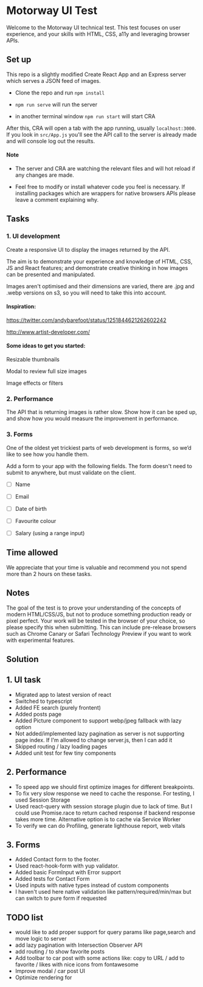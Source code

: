 
# Motorway UI Test


Welcome to the Motorway UI technical test. This test focuses on user experience, and your skills with HTML, CSS, a11y and leveraging browser APIs.


## Set up

This repo is a slightly modified Create React App and an Express server which serves a JSON feed of images.

- Clone the repo and run `npm install`

- `npm run serve` will run the server

- in another terminal window `npm run start` will start CRA

After this, CRA will open a tab with the app running, usually `localhost:3000`. If you look in `src/App.js` you'll see the API call to the server is already made and will console log out the results.

#### Note

- The server and CRA are watching the relevant files and will hot reload if any changes are made.

- Feel free to modify or install whatever code you feel is necessary. If installing packages which are wrappers for native browsers APIs please leave a comment explaining why.


## Tasks

### 1. UI development

Create a responsive UI to display the images returned by the API.

The aim is to demonstrate your experience and knowledge of HTML, CSS, JS and React features; and demonstrate creative thinking in how images can be presented and manipulated.

Images aren't optimised and their dimensions are varied, there are .jpg and .webp versions on s3, so you will need to take this into account.

#### Inspiration:

https://twitter.com/andybarefoot/status/1251844621262602242

http://www.artist-developer.com/

#### Some ideas to get you started:

Resizable thumbnails

Modal to review full size images

Image effects or filters


### 2. Performance

The API that is returning images is rather slow. Show how it can be sped up, and show how you would measure the improvement in performance.


### 3. Forms

One of the oldest yet trickiest parts of web development is forms, so we’d like to see how you handle them.

Add a form to your app with the following fields. The form doesn't need to submit to anywhere, but must validate on the client.

- [ ] Name
- [ ] Email
- [ ] Date of birth
- [ ] Favourite colour
- [ ] Salary (using a range input)


## Time allowed

We appreciate that your time is valuable and recommend you not spend more than 2 hours on these tasks.


## Notes

The goal of the test is to prove your understanding of the concepts of modern HTML/CSS/JS, but not to produce something production ready or pixel perfect.
Your work will be tested in the browser of your choice, so please specify this when submitting. This can include pre-release browsers such as Chrome Canary or Safari Technology Preview if you want to work with experimental features.


## Solution

## 1. UI task 
- Migrated app to latest version of react
- Switched to typescript
- Added FE search (purely frontent)
- Added posts page
- Added Picture component to support webp/jpeg fallback with lazy option
- Not added/implemented lazy pagination as server is not supporting page index. If I'm allowed to change server.js, then I can add it
- Skipped routing / lazy loading pages
- Added unit test for few tiny components 

## 2. Performance
- To speed app we should first optimize images for different breakpoints.
- To fix very slow response we need to cache the response. For testing, I used Session Storage
- Used react-query with session storage plugin due to lack of time. But I could use Promise.race to return cached response if backend response takes more time. Alternative option is to cache via Service Worker
- To verify we can do Profiling, generate lighthouse report, web vitals

## 3. Forms
- Added Contact form to the footer.
- Used react-hook-form with yup validator.
- Added basic FormInput with Error support
- Added tests for Contact Form
- Used inputs with native types instead of custom components
- I haven't used here native validation like pattern/required/min/max but can switch to pure form if requested


## TODO list
- would like to add proper support for query params like page,search and move logic to server
- add lazy pagination with Intersection Observer API
- add routing / to show favorite posts
- Add toolbar to car post with some actions like: copy to URL / add to favorite / likes with nice icons from fontawesome
- Improve modal / car post UI
- Optimize rendering for 
